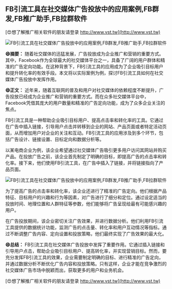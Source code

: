 ## **FB引流工具在社交媒体广告投放中的应用案例,FB群发,FB推广助手,FB拉群软件**

[😍想了解推广相关软件的朋友请登录 http://www.vst.tw](http://www.vst.tw)

 <center><img src="https://vst.tw/MP4/tuiguang/png/8.png" alt="FB引流工具在社交媒体广告投放中的应用案例,FB群发,FB推广助手,FB拉群软件"></center>

**😄摘要：**
随着社交媒体的迅猛发展，广告投放成为企业推广和营销的重要方式。其中，Facebook作为全球最大的社交媒体平台之一，具备了广阔的用户群体和精准的广告定向功能。在这种背景下，FB引流工具的应用成为了企业吸引目标用户和提升转化率的有效手段。本文将以实际案例为例，探讨FB引流工具如何在社交媒体广告投放中发挥作用。

**😄正文：**
近年来，随着互联网的普及和用户对社交媒体的依赖程度不断提升，广告投放已经成为企业推广和营销的重要方式。而在众多社交媒体平台中，Facebook凭借其庞大的用户数量和精准的广告定向功能，成为了众多企业关注的焦点。

FB引流工具是一种帮助企业吸引目标用户、提高点击率和转化率的工具。它通过在广告中插入链接，引导用户点击并转移到企业的网站、产品页面或者特定活动页面，从而增加用户对企业的关注和互动。FB引流工具的应用涉及到多个环节，包括广告设计、链接设置、目标定向和数据分析等。

以某电商企业为例，该企业希望通过社交媒体广告吸引更多用户访问其网站并购买产品。在投放广告之前，该企业首先制定了明确的目标，即提高广告的点击率和转化率。接下来，他们使用FB引流工具，在广告中插入了链接，并将链接指向了产品页面。

 <center><img src="https://vst.tw/MP4/tuiguang/png/5.png" alt="FB引流工具在社交媒体广告投放中的应用案例,FB群发,FB推广助手,FB拉群软件"></center>

为了提高广告的点击率和转化率，该企业还进行了精准的广告定向。他们根据产品特征、目标用户的兴趣和行为等因素，对广告进行了细分和定位。通过设定适当的投放时间、地理位置和人群特征等参数，他们能够将广告呈现给最有可能感兴趣的用户。

在广告投放期间，该企业密切关注广告效果，并进行数据分析。他们利用FB引流工具提供的数据统计功能，监测广告的点击量、转化率和用户互动情况等指标。通过不断调整广告内容、定向设置和投放策略，他们最终实现了广告效果的最大化。

**😄总结：**
FB引流工具在社交媒体广告投放中发挥了重要作用。它通过插入链接和引导用户点击，帮助企业吸引目标用户、提高转化率，并实现营销目标。然而，要充分发挥FB引流工具的效果，企业需要制定明确的目标、进行精准的广告定向，并通过数据分析不断优化广告内容和投放策略。只有这样，企业才能在竞争激烈的社交媒体广告市场中脱颖而出，获取更多的用户和业务机会。

[😍想了解推广相关软件的朋友请登录 http://www.vst.tw](http://www.vst.tw)




